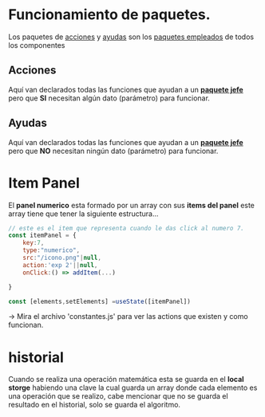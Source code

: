 # Funcionamiento de paquetes.

Los paquetes de [acciones](#acciones) y [ayudas](#ayudas) son los [paquetes empleados](../../README.md#paquete-empleado) de todos los componentes

## Acciones
Aquí van declarados todas las funciones que ayudan a un [__paquete jefe__](../../README.md#paquete-jefe) pero que __SI__ necesitan algún dato (parámetro) para funcionar.


## Ayudas
Aquí van declarados todas las funciones que ayudan a un [__paquete jefe__](../../README.md#paquete-jefe) pero que __NO__ necesitan ningún dato (parámetro) para funcionar. 

# Item Panel
El __panel numerico__ esta formado por un array con sus __items del panel__
este array tiene que tener la siguiente estructura...

```jsx
// este es el item que representa cuando le das click al numero 7.
const itemPanel = {
    key:7,
    type:"numerico",
    src:"/icono.png"|null,
    action:'exp 2'||null,
    onClick:() => addItem(...)

}

const [elements,setElements] =useState([itemPanel])

```
-> Mira el archivo 'constantes.js' para ver las actions que existen y como funcionan.

# historial
Cuando se realiza una operación matemática esta se guarda en el __local storge__ habiendo una clave la cual guarda un array donde cada elemento es una operación que se realizo, cabe mencionar que no se guarda el resultado en el historial, solo se guarda el algoritmo.
